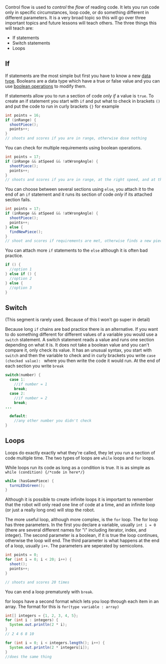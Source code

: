 Control flow is used to *control* the *flow* of reading code. It lets you run code only in specific circumstances, loop code, or do something different in different parameters. It is a very broad topic so this will go over three important topics and future lessons will teach others. The three things this will teach are:
- If statements
- Switch statements
- Loops


If
---

If statements are the most simple but first you have to know a new [data type](https://github.com/watermelone1/2025-Programming-Curriculum/blob/main/Week%201/Variables.md#more-types).
Booleans are a data type which have a true or false value and you can use [boolean operations](https://github.com/watermelone1/2025-Programming-Curriculum/blob/main/Week%201/Operators.md#boolean-comparisons) to modify them.

If statements allow you to run a section of code *only if* a value is `true`. To create an if statement you start with `if` and put what to check in brackets `()` and put the code to run in curly brackets `{}` for example

```java
int points = 16;
if (inRange) {
  shootPiece();
  points++;
}
// shoots and scores if you are in range, otherwise dose nothing
```

You can check for multiple requirements using boolean operations.
```java
int points = 17;
if (inRange && atSpeed && !atWrongAngle) {
  shootPiece();
  points++;
}
// shoots and scores if you are in range, at the right speed, and at the right angle
```
You can choose between several sections using `else`, you attach it to the end of an `if` statement and it runs its section of code *only* if its attached section fails.

```java
int points = 17;
if (inRange && atSpeed && !atWrongAngle) {
  shootPiece();
  points++;
} else {
  findNewPiece();
}
// shoot and scores if requirements are met, otherwise finds a new piece to shoot
```

You can attach more `if` statements to the `else` although it is often bad practice.

```java
if () {
  //option 1
} else if () {
  //option 2
} else {
  //option 3
}
```

Switch
---
(This segment is rarely used. Because of this I won't go super in detail)

Because long `if` chains are bad practice there is an alternative. If you want to do something different for different values of a variable you would use a `switch` statement. A switch statement reads a value and runs one section depending on what it is. It does not take a boolean value and you can't compare it, only check its value. It has an unusual syntax, you start with `switch` and then the variable to check and in curly brackets you write `case (checked value): ` where you then write the code it would run. At the end of each section you write `break`

```java
switch(number) {
  case 1:
    //if number = 1
    break;
  case 2:
    //if number = 2
    break;
...

  default:
    //any other number you didn't check
}
```

Loops
---

Loops do exactly exactly what they're called, they let you run a section of code multiple time. The two types of loops are `while` loops and `for` loops.

While loops run its code as long as a condition is true. It is as simple as `while (condition) {/*code in here*/}`

```java
while (hasGamePiece) {
  turnLEDsGreen();
}
```
Although it is possible to create infinite loops it is important to remember that the robot will only read one line of code at a time, and an infinite loop (or just a really long one) will stop the robot.

The more useful loop, although more complex, is the `for` loop. The for loop has three parameters. In the first you declare a variable, usually `int i = 0` (there are several different names for "i" including iterator, index, and integer). The second parameter is a boolean, if it is true the loop continues, otherwise the loop will end. The third parameter is what happens at the end of a loop, usually `i++`. The parameters are seperated by semicolons.

```java
int points = 0;
for (int i = 0; i < 20; i++) {
  shoot();
  points++;
}

// shoots and scores 20 times
```

You can end a loop prematurely with `break`.

for loops have a second format which lets you loop through each item in an array. The format for this is `for(type variable : array)`

```java
int[] integers = {1, 2, 3, 4, 5};
for (int i : integers) {
  System.out.println(2 * i);
}
// 2 4 6 8 10

for (int i = 0; i < integers.length(); i++) {
  System.out.println(2 * integers[i]);
}
//does the same thing
```

